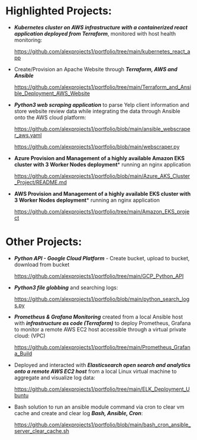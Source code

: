 # Highlighted Projects:

+ ***Kubernetes cluster on AWS infrastructure with a containerized react application deployed from Terraform***, monitored with host health monitoring:

  https://github.com/alexprojects1/portfolio/tree/main/kubernetes_react_app

+ Create/Provision an Apache Website through ***Terraform, AWS and Ansible***

  https://github.com/alexprojects1/portfolio/tree/main/Terraform_and_Ansible_Deployment_AWS_Website


+ ***Python3 web scraping application*** to parse Yelp client information and store website review data while integrating the data through Ansible onto the AWS cloud platform: 

  https://github.com/alexprojects1/portfolio/blob/main/ansible_webscraper_aws.yaml

  https://github.com/alexprojects1/portfolio/blob/main/webscraper.py


+ **Azure Provision and Management of a highly available Amazon EKS cluster with 3 Worker Nodes deployment*** running an nginx application

  https://github.com/alexprojects1/portfolio/blob/main/Azure_AKS_Cluster_Project/README.md
  
+ **AWS Provision and Management of a highly available EKS cluster with 3 Worker Nodes deployment*** running an nginx application

  https://github.com/alexprojects1/portfolio/tree/main/Amazon_EKS_project


# Other Projects:


+ ***Python API - Google Cloud Platform*** - Create bucket, upload to bucket, download from bucket

  https://github.com/alexprojects1/portfolio/tree/main/GCP_Python_API
  
+ ***Python3 file globbing*** and searching logs:

  https://github.com/alexprojects1/portfolio/blob/main/python_search_logs.py

+ ***Prometheus & Grafana Monitoring*** created from a local Ansible host with ***infrastructure as code (Terraform)*** to deploy Prometheus, Grafana to monitor a remote AWS EC2 host accessible through a virtual private cloud: (VPC) 
  
  https://github.com/alexprojects1/portfolio/tree/main/Prometheus_Grafana_Build
  
+ Deployed and interacted with ***Elasticsearch open search and analytics onto a remote AWS EC2 host*** from a local Linux virtual machine to aggregate and visualize log data:

  https://github.com/alexprojects1/portfolio/tree/main/ELK_Deployment_Ubuntu
  
+ Bash solution to run an ansible module command via cron to clear vm cache and create and clear log ***Bash, Ansible, Cron***:

  https://github.com/alexprojects1/portfolio/blob/main/bash_cron_ansible_server_clear_cache.sh





